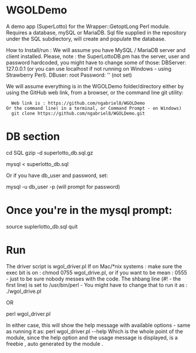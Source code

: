 # WGOLDemo
A demo app (SuperLotto) for the Wrapper::GetoptLong Perl module.
Requires a database, mySQL or MariaDB. Sql file supplied in the repository under the SQL subdiectory, will create and populate the database.

How to Install/run :
We will assume you have MySQL / MariaDB server and client installed.
Please, note : the SuperLottoDB.pm has the server, user and password hardcoded, you might have to change some of those:
  DBServer: 127.0.0.1  (or you can use localhost if not running on Windows - using Strawberry Perl).
  DBuser:  root
  Password: '' (not set)

We will assume everything is in the WGOLDemo folder/directory either by using the GitHub web link, from a browser, or the command line git utility:

      Web link is : https://github.com/ngabriel8/WGOLDemo
    Or the command line( in a terminal, or Command Prompt - on Windows)
      git clone https://github.com/ngabriel8/WGOLDemo.git

# DB section

cd SQL
gzip -d superlotto_db.sql.gz

mysql < superlotto_db.sql

Or if you have db_user and password, set:

mysql -u db_user -p  (will prompt for password)
# Once you're in the mysql prompt:
source suplerlotto_db.sql
quit


#  Run
The driver script is wgol_driver.pl
If on Mac/\*nix systems : make sure the exec bit is on : chmod 0755 wgol_drive.pl, 
    or if you want to be mean : 0555 - just to be sure nobody messes with the code.
The shbang line (#! - the first line) is set to /usr/bin/perl - You might have to change that to run it as : ./wgol_drive.pl

OR

perl  wgol_driver.pl

In either case, this will show the help message with available options - same as running it as:
perl wgol_driver.pl  --help
Which is the whole point of the module, since the help option and the usage message is displayed, is a freebie , auto generated by the module .
